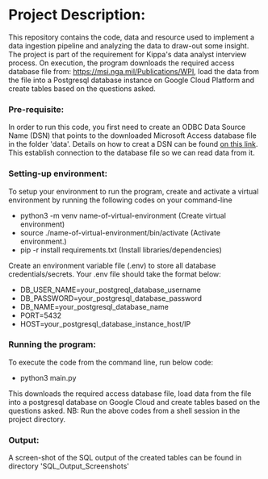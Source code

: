# Project Description:
This repository contains the code, data and resource used to implement a data ingestion pipeline and analyzing the data to draw-out some insight. The project is part of the requirement for Kippa's data analyst interview process.
On execution, the program downloads the required access database file from: https://msi.nga.mil/Publications/WPI, load the data from the file into a Postgresql database instance on Google Cloud Platform and create tables based on the questions asked.

### Pre-requisite:
In order to run this code, you first need to create an ODBC Data Source Name (DSN) that points to the downloaded Microsoft Access database file in the folder 'data'. Details on how to creat a DSN can be found [on this link](https://www.microfocus.com/documentation/silk-test/210/en/silktestworkbench-help-en/SILKTEST-413CCBCD-CREATINGDATASOURCEACCESSDATABASE-TSK.html). This establish connection to the database file so we can read data from it.

### Setting-up environment:
To setup your environment to run the program, create and activate a virtual environment by running
the following codes on your command-line
 - python3 -m venv name-of-virtual-environment (Create virtual environment)
 - source ./name-of-virtual-environment/bin/activate (Activate environment.)
 - pip -r install requirements.txt (Install libraries/dependencies)
 
Create an environment variable file (.env) to store all database credentials/secrets. Your .env file should take the format below:
- DB_USER_NAME=your_postgreql_database_username
- DB_PASSWORD=your_postgresql_database_password
- DB_NAME=your_postgresql_database_name
- PORT=5432
- HOST=your_postgresql_database_instance_host/IP

### Running the program:
To execute the code from the command line, run below code:
- python3 main.py 

This downloads the required access database file, load data from the file into a postgresql database on Google Cloud and create tables based on the questions asked.
NB: Run the above codes from a shell session in the project directory.

### Output:
A screen-shot of the SQL output of the created tables can be found in directory 'SQL_Output_Screenshots'
